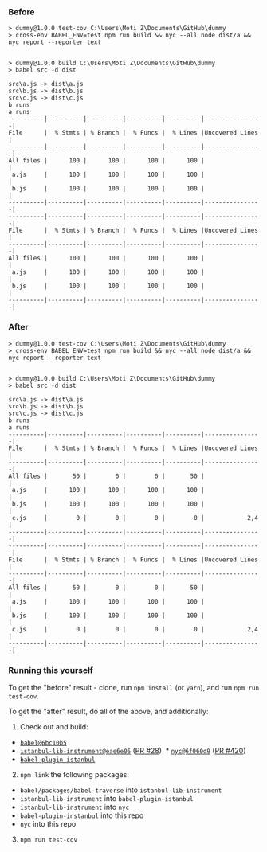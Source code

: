 
### Before

```
> dummy@1.0.0 test-cov C:\Users\Moti Z\Documents\GitHub\dummy
> cross-env BABEL_ENV=test npm run build && nyc --all node dist/a && nyc report --reporter text


> dummy@1.0.0 build C:\Users\Moti Z\Documents\GitHub\dummy
> babel src -d dist

src\a.js -> dist\a.js
src\b.js -> dist\b.js
src\c.js -> dist\c.js
b runs
a runs
----------|----------|----------|----------|----------|----------------|
File      |  % Stmts | % Branch |  % Funcs |  % Lines |Uncovered Lines |
----------|----------|----------|----------|----------|----------------|
All files |      100 |      100 |      100 |      100 |                |
 a.js     |      100 |      100 |      100 |      100 |                |
 b.js     |      100 |      100 |      100 |      100 |                |
----------|----------|----------|----------|----------|----------------|
----------|----------|----------|----------|----------|----------------|
File      |  % Stmts | % Branch |  % Funcs |  % Lines |Uncovered Lines |
----------|----------|----------|----------|----------|----------------|
All files |      100 |      100 |      100 |      100 |                |
 a.js     |      100 |      100 |      100 |      100 |                |
 b.js     |      100 |      100 |      100 |      100 |                |
----------|----------|----------|----------|----------|----------------|
```

### After

```
> dummy@1.0.0 test-cov C:\Users\Moti Z\Documents\GitHub\dummy
> cross-env BABEL_ENV=test npm run build && nyc --all node dist/a && nyc report --reporter text


> dummy@1.0.0 build C:\Users\Moti Z\Documents\GitHub\dummy
> babel src -d dist

src\a.js -> dist\a.js
src\b.js -> dist\b.js
src\c.js -> dist\c.js
b runs
a runs
----------|----------|----------|----------|----------|----------------|
File      |  % Stmts | % Branch |  % Funcs |  % Lines |Uncovered Lines |
----------|----------|----------|----------|----------|----------------|
All files |       50 |        0 |        0 |       50 |                |
 a.js     |      100 |      100 |      100 |      100 |                |
 b.js     |      100 |      100 |      100 |      100 |                |
 c.js     |        0 |        0 |        0 |        0 |            2,4 |
----------|----------|----------|----------|----------|----------------|
----------|----------|----------|----------|----------|----------------|
File      |  % Stmts | % Branch |  % Funcs |  % Lines |Uncovered Lines |
----------|----------|----------|----------|----------|----------------|
All files |       50 |        0 |        0 |       50 |                |
 a.js     |      100 |      100 |      100 |      100 |                |
 b.js     |      100 |      100 |      100 |      100 |                |
 c.js     |        0 |        0 |        0 |        0 |            2,4 |
----------|----------|----------|----------|----------|----------------|
```

### Running this yourself

To get the "before" result - clone, run `npm install` (or `yarn`), and run `npm run test-cov`.

To get the "after" result, do all of the above, and additionally:

1. Check out and build:
  * [`babel@6bc10b5`](https://github.com/babel/babel/commit/6bc10b5573df7244170bc84840bad5d2fb992a7a)
  * [`istanbul-lib-instrument@eae6e05`](https://github.com/motiz88/istanbul-lib-instrument/commit/eae6e058139698f5dd11ebd22168e4ebac2e8209) ([PR #28](https://github.com/istanbuljs/istanbul-lib-instrument/pull/28))
  * [`nyc@6f060d9`](https://github.com/motiz88/nyc/commit/6f060d9806d708f0fd174e9e5f8f6c87499368ba) ([PR #420](https://github.com/istanbuljs/nyc/pull/420))
  * [`babel-plugin-istanbul`](https://github.com/istanbuljs/babel-plugin-istanbul)
  
2. `npm link` the following packages:
  * `babel/packages/babel-traverse` into `istanbul-lib-instrument`
  * `istanbul-lib-instrument` into `babel-plugin-istanbul`
  * `istanbul-lib-instrument` into `nyc`
  * `babel-plugin-instanbul` into this repo
  * `nyc` into this repo
3. `npm run test-cov`
